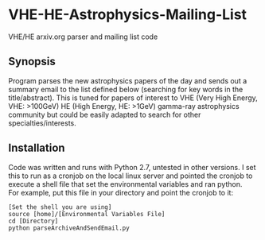 # VHE-HE-Astrophysics-Mailing-List

VHE/HE arxiv.org parser and mailing list code

## Synopsis

Program parses the new astrophysics papers of the day and sends out a summary
email to the list defined below (searching for key words in the title/abstract).
This is tuned for papers of interest to VHE (Very High Energy, VHE: >100GeV) 
HE (High Energy, HE: >1GeV) gamma-ray astrophysics community but could be 
easily adapted to search for other specialties/interests.


## Installation

Code was written and runs with Python 2.7, untested in other versions. 
I set this to run as a cronjob on the local linux server and pointed the cronjob to 
execute a shell file that set the environmental variables and ran python.  
For example, put this file in your directory and point the cronjob to it:

    [Set the shell you are using]
    source [home]/[Environmental Variables File]
    cd [Directory]
    python parseArchiveAndSendEmail.py

